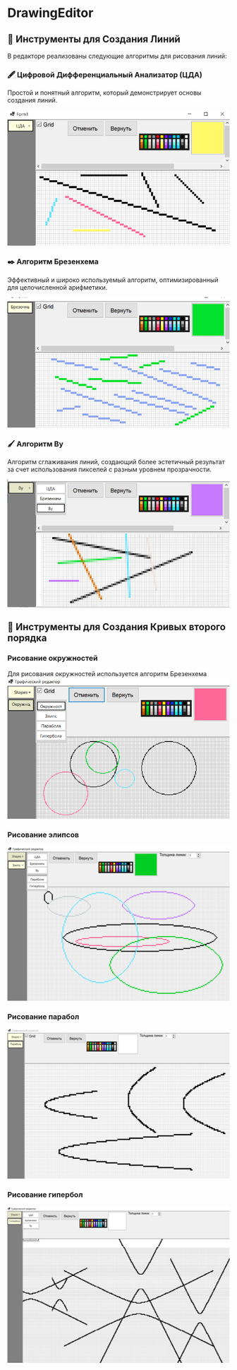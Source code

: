 # DrawingEditor


## 🎨 Инструменты для Создания Линий

В редакторе реализованы следующие алгоритмы для рисования линий:

### 🖋️ Цифровой Дифференциальный Анализатор (ЦДА)

Простой и понятный алгоритм, который демонстрирует основы создания линий.

![Цифровой дифференциальный анализатор](Screenshots/CDA_Lines.PNG)

### ✒️ Алгоритм Брезенхема

Эффективный и широко используемый алгоритм, оптимизированный для целочисленной арифметики.

![Алгоритм Брезенхема](Screenshots/Bresenxam_lines.PNG)

### 🖌️ Алгоритм Ву

Алгоритм сглаживания линий, создающий более эстетичный результат за счет использования пикселей с разным уровнем прозрачности.

![Алгоритм Ву](Screenshots/Wu_Lines.PNG)

## 🎨 Инструменты для Создания Кривых второго порядка 

### Рисование окружностей
Для рисования окружностей используется алгоритм Брезенхема
![Окружность](Screenshots/Circle.PNG)

### Рисование элипсов
![Элипс](Screenshots/Elipce.PNG)

### Рисование парабол
![Элипс](Screenshots/Parabola.PNG)


### Рисование гипербол
![Элипс](Screenshots/Hyperbola.PNG)